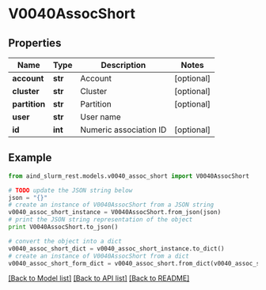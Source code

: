 # V0040AssocShort


## Properties

Name | Type | Description | Notes
------------ | ------------- | ------------- | -------------
**account** | **str** | Account | [optional] 
**cluster** | **str** | Cluster | [optional] 
**partition** | **str** | Partition | [optional] 
**user** | **str** | User name | 
**id** | **int** | Numeric association ID | [optional] 

## Example

```python
from aind_slurm_rest.models.v0040_assoc_short import V0040AssocShort

# TODO update the JSON string below
json = "{}"
# create an instance of V0040AssocShort from a JSON string
v0040_assoc_short_instance = V0040AssocShort.from_json(json)
# print the JSON string representation of the object
print V0040AssocShort.to_json()

# convert the object into a dict
v0040_assoc_short_dict = v0040_assoc_short_instance.to_dict()
# create an instance of V0040AssocShort from a dict
v0040_assoc_short_form_dict = v0040_assoc_short.from_dict(v0040_assoc_short_dict)
```
[[Back to Model list]](../README.md#documentation-for-models) [[Back to API list]](../README.md#documentation-for-api-endpoints) [[Back to README]](../README.md)


